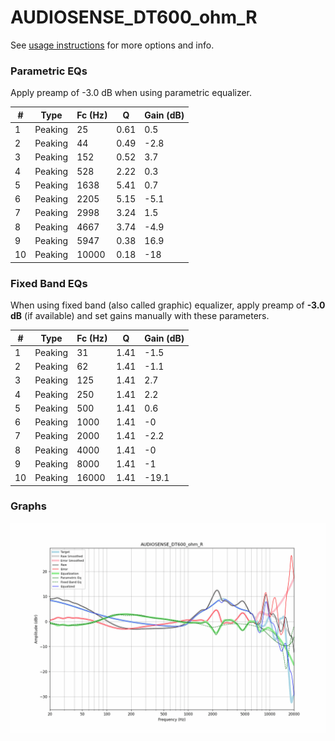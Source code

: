# AUDIOSENSE_DT600_ohm_R
See [usage instructions](https://github.com/jaakkopasanen/AutoEq#usage) for more options and info.

### Parametric EQs
Apply preamp of -3.0 dB when using parametric equalizer.

|   # | Type    |   Fc (Hz) |    Q |   Gain (dB) |
|-----|---------|-----------|------|-------------|
|   1 | Peaking |        25 | 0.61 |         0.5 |
|   2 | Peaking |        44 | 0.49 |        -2.8 |
|   3 | Peaking |       152 | 0.52 |         3.7 |
|   4 | Peaking |       528 | 2.22 |         0.3 |
|   5 | Peaking |      1638 | 5.41 |         0.7 |
|   6 | Peaking |      2205 | 5.15 |        -5.1 |
|   7 | Peaking |      2998 | 3.24 |         1.5 |
|   8 | Peaking |      4667 | 3.74 |        -4.9 |
|   9 | Peaking |      5947 | 0.38 |        16.9 |
|  10 | Peaking |     10000 | 0.18 |       -18   |

### Fixed Band EQs
When using fixed band (also called graphic) equalizer, apply preamp of **-3.0 dB** (if available) and set gains manually with these parameters.

|   # | Type    |   Fc (Hz) |    Q |   Gain (dB) |
|-----|---------|-----------|------|-------------|
|   1 | Peaking |        31 | 1.41 |        -1.5 |
|   2 | Peaking |        62 | 1.41 |        -1.1 |
|   3 | Peaking |       125 | 1.41 |         2.7 |
|   4 | Peaking |       250 | 1.41 |         2.2 |
|   5 | Peaking |       500 | 1.41 |         0.6 |
|   6 | Peaking |      1000 | 1.41 |        -0   |
|   7 | Peaking |      2000 | 1.41 |        -2.2 |
|   8 | Peaking |      4000 | 1.41 |        -0   |
|   9 | Peaking |      8000 | 1.41 |        -1   |
|  10 | Peaking |     16000 | 1.41 |       -19.1 |

### Graphs
![](./AUDIOSENSE_DT600_ohm_R.png)

